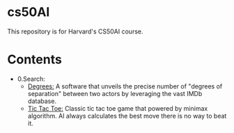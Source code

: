 # cs50AI
This repository is for Harvard's CS50AI course.

# Contents
- 0.Search:
  - [Degrees:](https://github.com/BurakAhmet/cs50AI/tree/main/0.Search/degrees) A software that unveils the precise number of "degrees of separation" between two actors by leveraging the vast IMDb database.
  - [Tic Tac Toe:](https://github.com/BurakAhmet/cs50AI/tree/main/0.Search/tictactoe) Classic tic tac toe game that powered by minimax algorithm. AI always calculates the best move there is no way to beat it.
